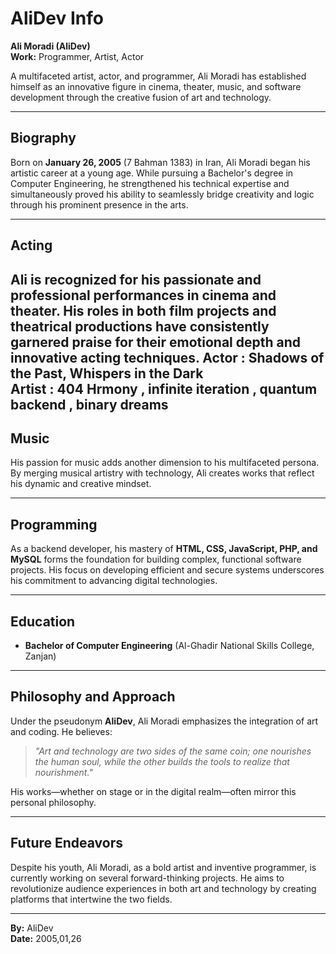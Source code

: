 # AliDev Info

**Ali Moradi (AliDev)**  
**Work:** Programmer, Artist, Actor  

A multifaceted artist, actor, and programmer, Ali Moradi has established himself as an innovative figure in cinema, theater, music, and software development through the creative fusion of art and technology.

---

## Biography

Born on **January 26, 2005** (7 Bahman 1383) in Iran, Ali Moradi began his artistic career at a young age. While pursuing a Bachelor's degree in Computer Engineering, he strengthened his technical expertise and simultaneously proved his ability to seamlessly bridge creativity and logic through his prominent presence in the arts.

---

## Acting

Ali is recognized for his passionate and professional performances in cinema and theater. His roles in both film projects and theatrical productions have consistently garnered praise for their emotional depth and innovative acting techniques.
Actor : Shadows of the Past, Whispers in the Dark  
Artist : 404 Hrmony , infinite iteration , quantum backend , binary dreams
---

## Music

His passion for music adds another dimension to his multifaceted persona. By merging musical artistry with technology, Ali creates works that reflect his dynamic and creative mindset.

---

## Programming

As a backend developer, his mastery of **HTML, CSS, JavaScript, PHP, and MySQL** forms the foundation for building complex, functional software projects. His focus on developing efficient and secure systems underscores his commitment to advancing digital technologies.

---

## Education

- **Bachelor of Computer Engineering** (Al-Ghadir National Skills College, Zanjan)

---

## Philosophy and Approach

Under the pseudonym **AliDev**, Ali Moradi emphasizes the integration of art and coding. He believes:

> *"Art and technology are two sides of the same coin; one nourishes the human soul, while the other builds the tools to realize that nourishment."*

His works—whether on stage or in the digital realm—often mirror this personal philosophy.

---

## Future Endeavors

Despite his youth, Ali Moradi, as a bold artist and inventive programmer, is currently working on several forward-thinking projects. He aims to revolutionize audience experiences in both art and technology by creating platforms that intertwine the two fields.

---

**By:** AliDev  
**Date:** 2005,01,26
